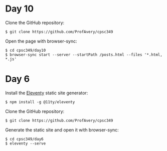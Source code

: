 # Day 10

Clone the GitHub repository:

    $ git clone https://github.com/ProfAvery/cpsc349

Open the page with browser-sync:

    $ cd cpsc349/day10
    $ browser-sync start --server --startPath /posts.html --files '*.html, *.js'


# Day 6

Install the [Eleventy](https://www.11ty.io) static site generator:

    $ npm install -g @11ty/eleventy

Clone the GitHub repository:

    $ git clone https://github.com/ProfAvery/cpsc349

Generate the static site and open it with browser-sync:

    $ cd cpsc349/day6
    $ eleventy --serve

